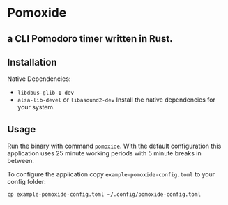 # Pomoxide
## a CLI Pomodoro timer written in Rust.


## Installation

Native Dependencies:
- `libdbus-glib-1-dev`
- `alsa-lib-devel` or `libasound2-dev`
Install the native dependencies for your system.

## Usage

Run the binary with command `pomoxide`.
With the default configuration this application
uses 25 minute working periods with 5 minute breaks in between.

To configure the application copy  `example-pomoxide-config.toml`
to your config folder:

```
cp example-pomoxide-config.toml ~/.config/pomoxide-config.toml

```


